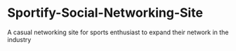 # Sportify-Social-Networking-Site
A casual networking site for sports enthusiast to expand their network in the industry

